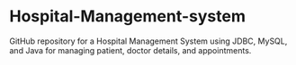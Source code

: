 # Hospital-Management-system
GitHub repository for a Hospital Management System using JDBC, MySQL, and Java for managing patient, doctor details, and appointments.
